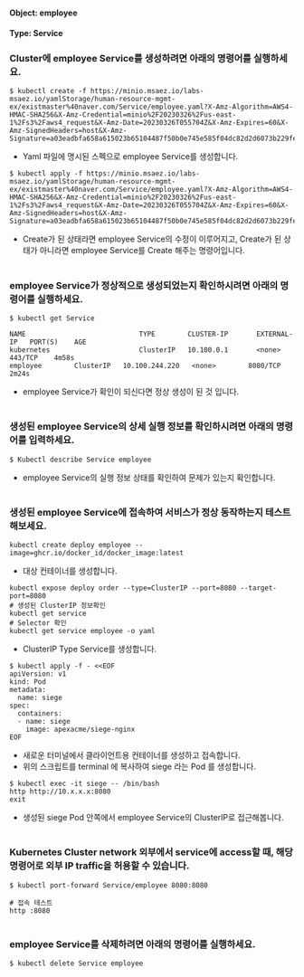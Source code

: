 
#### Object: employee
#### Type: Service

### Cluster에 employee Service를 생성하려면 아래의 명령어를 실행하세요.

```
$ kubectl create -f https://minio.msaez.io/labs-msaez.io/yamlStorage/human-resource-mgmt-ex/existmaster%40naver.com/Service/employee.yaml?X-Amz-Algorithm=AWS4-HMAC-SHA256&X-Amz-Credential=minio%2F20230326%2Fus-east-1%2Fs3%2Faws4_request&X-Amz-Date=20230326T055704Z&X-Amz-Expires=60&X-Amz-SignedHeaders=host&X-Amz-Signature=a03eadbfa658a615023b65104487f50b0e745e585f04dc82d2d6073b229fef23
```
- Yaml 파일에 명시된 스펙으로 employee Service를 생성합니다.  

```
$ kubectl apply -f https://minio.msaez.io/labs-msaez.io/yamlStorage/human-resource-mgmt-ex/existmaster%40naver.com/Service/employee.yaml?X-Amz-Algorithm=AWS4-HMAC-SHA256&X-Amz-Credential=minio%2F20230326%2Fus-east-1%2Fs3%2Faws4_request&X-Amz-Date=20230326T055704Z&X-Amz-Expires=60&X-Amz-SignedHeaders=host&X-Amz-Signature=a03eadbfa658a615023b65104487f50b0e745e585f04dc82d2d6073b229fef23
```
- Create가 된 상태라면 employee Service의 수정이 이루어지고, Create가 된 상태가 아니라면 employee Service를 Create 해주는 명령어입니다.
#

### employee Service가 정상적으로 생성되었는지 확인하시려면 아래의 명령어를 실행하세요.

```
$ kubectl get Service

NAME                            TYPE        CLUSTER-IP       EXTERNAL-IP   PORT(S)    AGE
kubernetes                      ClusterIP   10.100.0.1       <none>        443/TCP    4m58s
employee        ClusterIP   10.100.244.220   <none>        8080/TCP   2m24s

```
- employee Service가 확인이 되신다면 정상 생성이 된 것 입니다.
#

### 생성된 employee Service의 상세 실행 정보를 확인하시려면 아래의 명령어를 입력하세요.

```
$ Kubectl describe Service employee
```
- employee Service의 실행 정보 상태를 확인하여 문제가 있는지 확인합니다.
#

### 생성된 employee Service에 접속하여 서비스가 정상 동작하는지 테스트 해보세요.

```
kubectl create deploy employee --image=ghcr.io/docker_id/docker_image:latest
```
- 대상 컨테이너를 생성합니다.  

```
kubectl expose deploy order --type=ClusterIP --port=8080 --target-port=8080
# 생성된 ClusterIP 정보확인
kubectl get service 
# Selector 확인
kubectl get service employee -o yaml
```
- ClusterIP Type Service를 생성합니다.

```
$ kubectl apply -f - <<EOF
apiVersion: v1
kind: Pod
metadata:
  name: siege
spec:
  containers:
  - name: siege
    image: apexacme/siege-nginx
EOF
```
- 새로운 터미널에서 클라이언트용 컨테이너를 생성하고 접속합니다.
- 위의 스크립트를 terminal 에 복사하여 siege 라는 Pod 를 생성합니다.  

```
$ kubectl exec -it siege -- /bin/bash
http http://10.x.x.x:8080
exit
```
- 생성된 siege Pod 안쪽에서 employee Service의 ClusterIP로 접근해봅니다.
#

### Kubernetes Cluster network 외부에서 service에 access할 때, 해당 명령어로 외부 IP traffic을 허용할 수 있습니다.

```
$ kubectl port-forward Service/employee 8080:8080

# 접속 테스트
http :8080
```
#

### employee Service를 삭제하려면 아래의 명령어를 실행하세요.

```
$ kubectl delete Service employee
```
#


